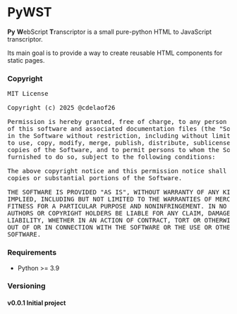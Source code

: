 # PyWST

**Py** **W**ebScript **T**ranscriptor is a small 
pure-python HTML to JavaScript transcriptor.

Its main goal is to provide a way to create 
reusable HTML components for static pages.

### Copyright

<pre>
MIT License

Copyright (c) 2025 @cdelaof26

Permission is hereby granted, free of charge, to any person obtaining a copy
of this software and associated documentation files (the "Software"), to deal
in the Software without restriction, including without limitation the rights
to use, copy, modify, merge, publish, distribute, sublicense, and/or sell
copies of the Software, and to permit persons to whom the Software is
furnished to do so, subject to the following conditions:

The above copyright notice and this permission notice shall be included in all
copies or substantial portions of the Software.

THE SOFTWARE IS PROVIDED "AS IS", WITHOUT WARRANTY OF ANY KIND, EXPRESS OR
IMPLIED, INCLUDING BUT NOT LIMITED TO THE WARRANTIES OF MERCHANTABILITY,
FITNESS FOR A PARTICULAR PURPOSE AND NONINFRINGEMENT. IN NO EVENT SHALL THE
AUTHORS OR COPYRIGHT HOLDERS BE LIABLE FOR ANY CLAIM, DAMAGES OR OTHER
LIABILITY, WHETHER IN AN ACTION OF CONTRACT, TORT OR OTHERWISE, ARISING FROM,
OUT OF OR IN CONNECTION WITH THE SOFTWARE OR THE USE OR OTHER DEALINGS IN THE
SOFTWARE.
</pre>

### Requirements
- Python >= 3.9

### Versioning

#### v0.0.1 Initial project
